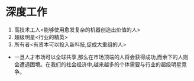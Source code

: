 # 深度工作
1. 高技术工人<能够使用愈发复杂的机器创造出价值的人>
2. 超级明星<行业的精英>
3. 所有者<有资本可以投入新科技,促成大重组的人>
* 一旦人才市场可以全球共享,那么在市场顶端的人将会获得成功,而余下的人则会遭遇困境。在我们的社会经济中,越来越多的个体需要与行业的超级明星竞争。